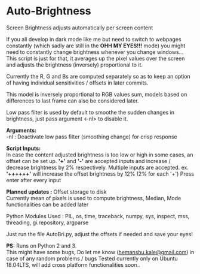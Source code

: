 # Auto-Brightness
Screen Brightness adjusts automatically per screen content 

If you all develop in dark mode like me but need to switch to webpages constantly (which sadly are still in the **OHH MY EYES!!!** mode) you might need to constantly change brightness whenever you change windows... This script is just for that, it averages up the pixel values over the screen and adjusts the brightness (inversely) proportional to it.  

Currently the R, G and Bs are computed separately so as to keep an option of having individual sensitivities / offsets in later commits. 

This model is inversely proportional to RGB values sum, models based on differences to last frame can also be considered later.

Low pass filter is used by default to smoothe the sudden changes in brightness, just pass argument <-nl> to disable it. 

**Arguments:**  
-nl : Deactivate low pass filter (smoothing change) for crisp response   

**Script Inputs:**  
In case the content adjusted brightness is too low or high in some cases, an offset can be set up.
**'+'** and **'-'** are accepted inputs and increase / decrease brightness by 2% respectively. 
Multiple inputs are accepted. ex. **'++++++'** will increase the offset brightness by 12% (2% for each '+')
Press enter after every input

**Planned updates :** 
Offset storage to disk  
Currently mean of pixels is used to compute brightness, Median, Mode functionalities can be added later 

Python Modules Used : PIL, os, time, traceback, numpy, sys, inspect, mss, threading, gi.repository, argparse

Just run the file AutoBri.py, adjust the offsets if needed and save your eyes!

**PS:**
Runs on Python 2 and 3.  
This might have some bugs, Do let me know (hemanshu.kale@gmail.com) in case of any random problems / bugs
Tested currently only on Ubuntu 18.04LTS, will add cross platform functionalities soon..
